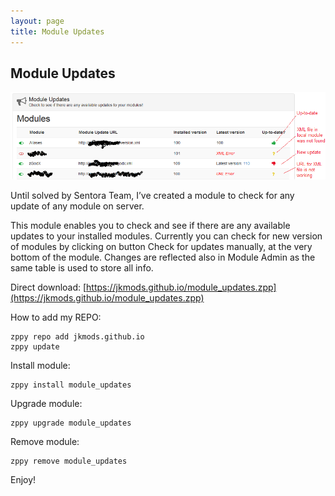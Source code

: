 ```yaml
---
layout: page
title: Module Updates
---
```


## Module Updates
![module_updates](https://raw.githubusercontent.com/jkmods/jkmods.github.io/master/module_updates.png)

Until solved by Sentora Team, I’ve created a module to check for any update of any module on server.

This module enables you to check and see if there are any available updates to your installed modules.
Currently you can check for new version of modules by clicking on button Check for updates manually, at the very bottom of the module. Changes are reflected also in Module Admin as the same table is used to store all info.

Direct download:
[https://jkmods.github.io/module_updates.zpp](https://jkmods.github.io/module_updates.zpp)

How to add my REPO:
```
zppy repo add jkmods.github.io
zppy update
```

Install module:
```
zppy install module_updates
```

Upgrade module:
```
zppy upgrade module_updates
```

Remove module:
```
zppy remove module_updates
```


Enjoy!
